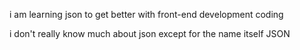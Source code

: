i am learning json to get better with front-end development coding

i don't really know much about json except for the name itself JSON

